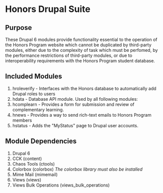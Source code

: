 Honors Drupal Suite
===================

Purpose
-------
These Drupal 6 modules provide functionality essential to the operation
of the Honors Program website which cannot be duplicated by third-party
modules, either due to the complexity of task which must be perfomed, by
the performance restrictions of third-party modules, or due to interoperability
requirements with the Honors Program student database.

Included Modules
----------------
1. hroleverify - Interfaces with the Honors database to automatically add
        Drupal roles to users
2. hdata - Database API module.  Used by all following modules:
3. hcomplearn - Provides a form for submission and review of complementary learning.
4. hnews - Provides a way to send rich-text emails to Honors Program members
5. hstatus - Adds the "MyStatus" page to Drupal user accounts.

Module Dependencies
-------------------
1. Drupal 6
2. CCK (content)
3. Chaos Tools (ctools)
4. Colorbox (colorbox) *The colorbox library must also be installed*
5. Mime Mail (mimemail)
6. Views (views)
7. Views Bulk Operations (views_bulk_operations)
